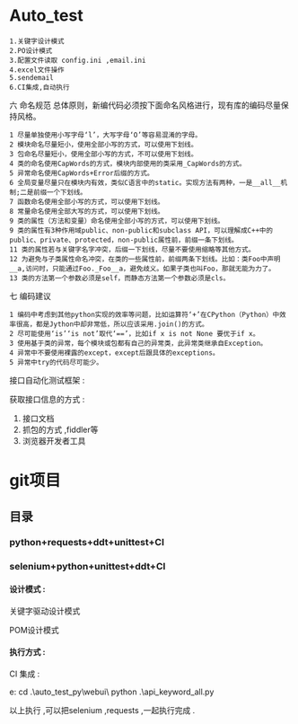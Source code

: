 # Auto_test
```
1.关键字设计模式
2.PO设计模式
3.配置文件读取 config.ini ,email.ini
4.excel文件操作
5.sendemail
6.CI集成,自动执行
```

六 命名规范
总体原则，新编代码必须按下面命名风格进行，现有库的编码尽量保持风格。

```
1 尽量单独使用小写字母‘l’，大写字母‘O’等容易混淆的字母。
2 模块命名尽量短小，使用全部小写的方式，可以使用下划线。
3 包命名尽量短小，使用全部小写的方式，不可以使用下划线。
4 类的命名使用CapWords的方式，模块内部使用的类采用_CapWords的方式。
5 异常命名使用CapWords+Error后缀的方式。
6 全局变量尽量只在模块内有效，类似C语言中的static。实现方法有两种，一是__all__机制;二是前缀一个下划线。
7 函数命名使用全部小写的方式，可以使用下划线。
8 常量命名使用全部大写的方式，可以使用下划线。
9 类的属性（方法和变量）命名使用全部小写的方式，可以使用下划线。
9 类的属性有3种作用域public、non-public和subclass API，可以理解成C++中的public、private、protected，non-public属性前，前缀一条下划线。
11 类的属性若与关键字名字冲突，后缀一下划线，尽量不要使用缩略等其他方式。
12 为避免与子类属性命名冲突，在类的一些属性前，前缀两条下划线。比如：类Foo中声明__a,访问时，只能通过Foo._Foo__a，避免歧义。如果子类也叫Foo，那就无能为力了。
13 类的方法第一个参数必须是self，而静态方法第一个参数必须是cls。
```

七 编码建议

```
1 编码中考虑到其他python实现的效率等问题，比如运算符‘+’在CPython（Python）中效率很高，都是Jython中却非常低，所以应该采用.join()的方式。
2 尽可能使用‘is’‘is not’取代‘==’，比如if x is not None 要优于if x。
3 使用基于类的异常，每个模块或包都有自己的异常类，此异常类继承自Exception。
4 异常中不要使用裸露的except，except后跟具体的exceptions。
5 异常中try的代码尽可能少。
```


接口自动化测试框架 :

获取接口信息的方式 :
1. 接口文档
2. 抓包的方式 ,fiddler等
3. 浏览器开发者工具

# git项目

## 目录

### python+requests+ddt+unittest+CI

### selenium+python+unittest+ddt+CI

#### 设计模式 :

关键字驱动设计模式

POM设计模式

#### 执行方式 :

CI 集成 :

e: cd .\auto_test_py\webui\ python .\api_keyword_all.py

以上执行 ,可以把selenium ,requests ,一起执行完成 .